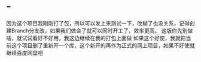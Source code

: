 # -
因为这个项目我刚刚打了包，所以可以发上来测试一下，改糊了也没关系，记得创建Branch分支改，如果我们做会了就可以同时开工了，效率更高。
这版你先别做啥，就试试看好不好用，我这边继续在我的打包上面做
如果这个好使，我就把当前这个项目删了重新开一个库，这个新开的再作为正式的网上项目，如果不好使就继续百度网盘吧
